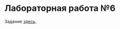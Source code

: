 # Лабораторная работа №6

Задание [здесь](https://gitlab.com/iu5edu/cpp-course-sem2/textbook/-/blob/main/website/docs/labs/lab6/intro.md).
